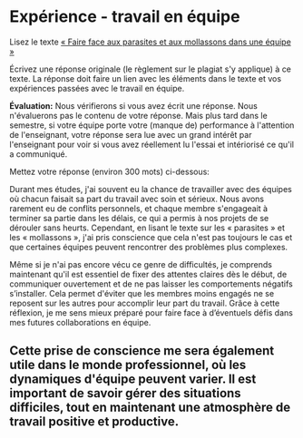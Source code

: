 # Expérience - travail en équipe

Lisez le texte [« Faire face aux parasites et aux mollassons dans une équipe »](https://docs.google.com/document/d/e/2PACX-1vRWTtdcGjUg34gqB6CW_EMt0H28Cgunq09_7HxMUoTLGERjUcQXBHlrYyB76PYJGjtaoYJhhsHS1Tjj/pub)

Écrivez une réponse originale (le règlement sur le plagiat s'y applique) à ce texte.
La réponse doit faire un lien avec les éléments dans le texte et vos expériences passées avec le travail en équipe.

**Évaluation:** Nous vérifierons si vous avez écrit une réponse.
Nous n'évaluerons pas le contenu de votre réponse.
Mais plus tard dans le semestre, si votre équipe porte votre (manque de) performance à l'attention de l'enseignant, votre réponse sera lue avec un grand intérêt par l'enseignant pour voir si vous avez réellement lu l'essai et intériorisé ce qu'il a communiqué.

Mettez votre réponse (environ 300 mots) ci-dessous:

Durant mes études, j'ai souvent eu la chance de travailler avec des équipes où chacun faisait sa part du travail avec soin et sérieux. Nous avons rarement eu de conflits personnels, et chaque membre s'engageait à terminer sa partie dans les délais, ce qui a permis à nos projets de se dérouler sans heurts. Cependant, en lisant le texte sur les « parasites » et les « mollassons », j'ai pris conscience que cela n'est pas toujours le cas et que certaines équipes peuvent rencontrer des problèmes plus complexes.

Même si je n'ai pas encore vécu ce genre de difficultés, je comprends maintenant qu'il est essentiel de fixer des attentes claires dès le début, de communiquer ouvertement et de ne pas laisser les comportements négatifs s’installer. Cela permet d'éviter que les membres moins engagés ne se reposent sur les autres pour accomplir leur part du travail. Grâce à cette réflexion, je me sens mieux préparé pour faire face à d’éventuels défis dans mes futures collaborations en équipe.

Cette prise de conscience me sera également utile dans le monde professionnel, où les dynamiques d'équipe peuvent varier. Il est important de savoir gérer des situations difficiles, tout en maintenant une atmosphère de travail positive et productive.
---
